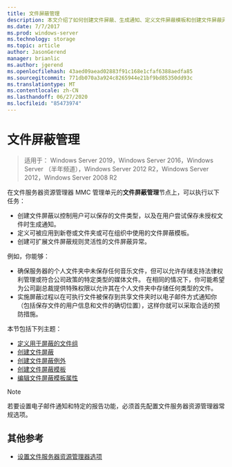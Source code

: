 ```yaml
---
title: 文件屏蔽管理
description: 本文介绍了如何创建文件屏蔽、生成通知、定义文件屏蔽模板和创建文件屏蔽异常
ms.date: 7/7/2017
ms.prod: windows-server
ms.technology: storage
ms.topic: article
author: JasonGerend
manager: brianlic
ms.author: jgerend
ms.openlocfilehash: 43aed09aead02883f91c168e1cfaf6388aedfa85
ms.sourcegitcommit: 771db070a3a924c8265944e21bf9bd85350dd93c
ms.translationtype: MT
ms.contentlocale: zh-CN
ms.lasthandoff: 06/27/2020
ms.locfileid: "85473974"
---
```

# <a name="file-screening-management"></a>文件屏蔽管理

> 适用于： Windows Server 2019，Windows Server 2016，Windows Server （半年频道），Windows Server 2012 R2，Windows Server 2012，Windows Server 2008 R2

在文件服务器资源管理器 MMC 管理单元的**文件屏蔽管理**节点上，可以执行以下任务：

-   创建文件屏蔽以控制用户可以保存的文件类型，以及在用户尝试保存未授权文件时生成通知。
-   定义可被应用到新卷或文件夹或可在组织中使用的文件屏蔽模板。
-   创建可扩展文件屏蔽规则灵活性的文件屏蔽异常。

例如，你能够：

-   确保服务器的个人文件夹中未保存任何音乐文件，但可以允许存储支持法律权利管理或符合公司政策的特定类型的媒体文件。 在相同的情况下，你可能希望为公司副总裁提供特殊权限以允许其在个人文件夹中存储任何类型的文件。
-   实施屏蔽过程以在可执行文件被保存到共享文件夹时以电子邮件方式通知你（包括保存文件的用户信息和文件的确切位置），这样你就可以采取合适的预防措施。

本节包括下列主题：

-   [定义用于屏蔽的文件组](define-file-groups-for-screening.md)
-   [创建文件屏蔽](create-file-screen.md)
-   [创建文件屏蔽例外](create-file-screen-exception.md)
-   [创建文件屏蔽模板](create-file-screen-template.md)
-   [编辑文件屏蔽模板属性](edit-file-screen-template-properties.md)

> [!Note]
> 若要设置电子邮件通知和特定的报告功能，必须首先配置文件服务器资源管理器常规选项。

## <a name="additional-references"></a>其他参考

-   [设置文件服务器资源管理器选项](setting-file-server-resource-manager-options.md)


